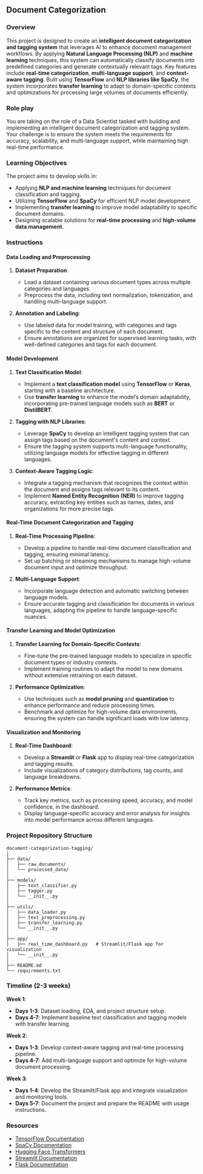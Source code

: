 ## Document Categorization

### Overview

This project is designed to create an **intelligent document categorization and tagging system** that leverages AI to enhance document management workflows. By applying **Natural Language Processing (NLP)** and **machine learning** techniques, this system can automatically classify documents into predefined categories and generate contextually relevant tags. Key features include **real-time categorization**, **multi-language support**, and **context-aware tagging**. Built using **TensorFlow** and **NLP libraries like SpaCy**, the system incorporates **transfer learning** to adapt to domain-specific contexts and optimizations for processing large volumes of documents efficiently.

### Role play

You are taking on the role of a Data Scientist tasked with building and implementing an intelligent document categorization and tagging system. Your challenge is to ensure the system meets the requirements for accuracy, scalability, and multi-language support, while maintaining high real-time performance.

### Learning Objectives

The project aims to develop skills in:

- Applying **NLP and machine learning** techniques for document classification and tagging.
- Utilizing **TensorFlow** and **SpaCy** for efficient NLP model development.
- Implementing **transfer learning** to improve model adaptability to specific document domains.
- Designing scalable solutions for **real-time processing** and **high-volume data management**.

### Instructions

#### Data Loading and Preprocessing

1. **Dataset Preparation**:

   - Load a dataset containing various document types across multiple categories and languages.
   - Preprocess the data, including text normalization, tokenization, and handling multi-language support.

2. **Annotation and Labeling**:
   - Use labeled data for model training, with categories and tags specific to the content and structure of each document.
   - Ensure annotations are organized for supervised learning tasks, with well-defined categories and tags for each document.

#### Model Development

1. **Text Classification Model**:

   - Implement a **text classification model** using **TensorFlow** or **Keras**, starting with a baseline architecture.
   - Use **transfer learning** to enhance the model’s domain adaptability, incorporating pre-trained language models such as **BERT** or **DistilBERT**.

2. **Tagging with NLP Libraries**:

   - Leverage **SpaCy** to develop an intelligent tagging system that can assign tags based on the document's content and context.
   - Ensure the tagging system supports multi-language functionality, utilizing language models for effective tagging in different languages.

3. **Context-Aware Tagging Logic**:
   - Integrate a tagging mechanism that recognizes the context within the document and assigns tags relevant to its content.
   - Implement **Named Entity Recognition (NER)** to improve tagging accuracy, extracting key entities such as names, dates, and organizations for more precise tags.

#### Real-Time Document Categorization and Tagging

1. **Real-Time Processing Pipeline**:

   - Develop a pipeline to handle real-time document classification and tagging, ensuring minimal latency.
   - Set up batching or streaming mechanisms to manage high-volume document input and optimize throughput.

2. **Multi-Language Support**:
   - Incorporate language detection and automatic switching between language models.
   - Ensure accurate tagging and classification for documents in various languages, adapting the pipeline to handle language-specific nuances.

#### Transfer Learning and Model Optimization

1. **Transfer Learning for Domain-Specific Contexts**:

   - Fine-tune the pre-trained language models to specialize in specific document types or industry contexts.
   - Implement training routines to adapt the model to new domains without extensive retraining on each dataset.

2. **Performance Optimization**:
   - Use techniques such as **model pruning** and **quantization** to enhance performance and reduce processing times.
   - Benchmark and optimize for high-volume data environments, ensuring the system can handle significant loads with low latency.

#### Visualization and Monitoring

1. **Real-Time Dashboard**:

   - Develop a **Streamlit** or **Flask** app to display real-time categorization and tagging results.
   - Include visualizations of category distributions, tag counts, and language breakdowns.

2. **Performance Metrics**:
   - Track key metrics, such as processing speed, accuracy, and model confidence, in the dashboard.
   - Display language-specific accuracy and error analysis for insights into model performance across different languages.

### Project Repository Structure

```
document-categorization-tagging/
│
├── data/
│   ├── raw_documents/
│   └── processed_data/
│
├── models/
│   ├── text_classifier.py
│   ├── tagger.py
│   └── __init__.py
│
├── utils/
│   ├── data_loader.py
│   ├── text_preprocessing.py
│   ├── transfer_learning.py
│   └── __init__.py
│
├── app/
│   ├── real_time_dashboard.py   # Streamlit/Flask app for visualization
│   └── __init__.py
│
├── README.md
└── requirements.txt
```

### Timeline (2-3 weeks)

**Week 1**:

- **Days 1-3**: Dataset loading, EDA, and project structure setup.
- **Days 4-7**: Implement baseline text classification and tagging models with transfer learning.

**Week 2**:

- **Days 1-3**: Develop context-aware tagging and real-time processing pipeline.
- **Days 4-7**: Add multi-language support and optimize for high-volume document processing.

**Week 3**:

- **Days 1-4**: Develop the Streamlit/Flask app and integrate visualization and monitoring tools.
- **Days 5-7**: Document the project and prepare the README with usage instructions.

### Resources

- [TensorFlow Documentation](https://www.tensorflow.org/api_docs)
- [SpaCy Documentation](https://spacy.io/usage)
- [Hugging Face Transformers](https://huggingface.co/transformers/)
- [Streamlit Documentation](https://docs.streamlit.io/)
- [Flask Documentation](https://flask.palletsprojects.com/en/2.0.x/)
